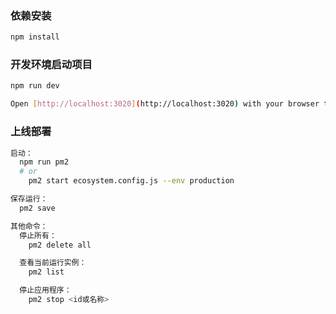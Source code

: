 ### 依赖安装

```bash
npm install
```

### 开发环境启动项目

```bash
npm run dev

Open [http://localhost:3020](http://localhost:3020) with your browser to see the result.
```

### 上线部署

```bash
启动：
  npm run pm2
  # or
	pm2 start ecosystem.config.js --env production

保存运行：
  pm2 save

其他命令：
  停止所有：
    pm2 delete all

  查看当前运行实例：
    pm2 list

  停止应用程序：
    pm2 stop <id或名称>
```
